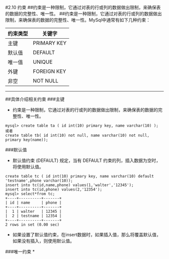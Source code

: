 #2.10 约束
##约束是一种限制，它通过对表的行或列的数据做出限制，来确保表的数据的完整性、唯一性。
##约束是一种限制，它通过对表的行或列的数据做出限制，来确保表的数据的完整性、唯一性。MySql中通常有如下几种约束：


|约束类型   |关键字|
|---------|------|
|主键|PRIMARY KEY|
|默认值|DEFAULT|
|唯一值|UNIQUE|
|外键|FOREIGN KEY|
|非空|NOT NULL|

***
##具体介绍相关约束
###主键
* 约束是一种限制，它通过对表的行或列的数据做出限制，来确保表的数据的完整性、唯一性。
```linux
mysql> create table ta ( id int(10) primary key, name varchar(10) );
或者
create table tb( id int(10) not null, name varchar(10) not null, primary key(name));
```
###默认值
* 默认值约束 (DEFAULT) 规定，当有 DEFAULT 约束的列，插入数据为空时，将使用默认值。
```linux
create table tc ( id int(10) primary key, name varchar(10) default 'testname',phone varchar(10));
insert into tc(id,name,phone) values(1,'walter','12345');
insert into tc(id,phone) values(2,'12354');
mysql> select*from tc;
+----+----------+-------+
| id | name     | phone |
+----+----------+-------+
|  1 | walter   | 12345 |
|  2 | testname | 12354 |
+----+----------+-------+
2 rows in set (0.00 sec)
```
* 如果设置了默认值约束，在insert数据时，如果插入值，那么将覆盖默认值，如果没有插入，则使用默认值。

###唯一约束
* 

